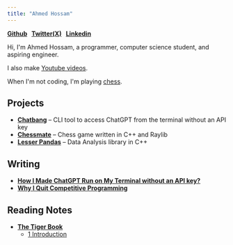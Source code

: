 ```yaml
---
title: "Ahmed Hossam"
---
```


**[Github](https://github.com/ahmedhosssam) &nbsp; [Twitter(X)](https://x.com/ahmedhossvm) &nbsp; [Linkedin](https://www.linkedin.com/in/ahmedhossamm/)**

Hi, I'm Ahmed Hossam, a programmer, computer science student, and aspiring engineer.

I also make [Youtube videos](https://www.youtube.com/@ahmedhossam6060).

When I'm not coding, I'm playing [chess](https://www.chess.com/member/hossamjuniorr).

## Projects

- **[Chatbang](https://github.com/ahmedhosssam/chatbang)** – CLI tool to access ChatGPT from the terminal without an API key
- **[Chessmate](https://github.com/ahmedhosssam/chessmate)** – Chess game written in C++ and Raylib
- **[Lesser Pandas](https://github.com/ahmedhosssam/lesser_pandas)** – Data Analysis library in C++

## Writing

- **[How I Made ChatGPT Run on My Terminal without an API key?](https://ahmedhosssam.github.io/posts/chatbang/)**
- **[Why I Quit Competitive Programming](https://ahmedhosssam.github.io/posts/why-i-quit-competitive-programming/)**

## Reading Notes

- **[The Tiger Book](https://www.cs.princeton.edu/~appel/modern/c/)**
    - [1 Introduction](https://ahmedhosssam.github.io/posts/tiger_intro/)

